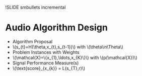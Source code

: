 !SLIDE smbullets incremental

# Audio Algorithm Design

* Algorithm Proposal
* \\(s\_{t}=H(\theta,x\_{t},s\_{t-1})\\) with \\(\theta\in\Theta\\)
* Problem Instances with Weights
* \\(\mathcal{X}=\\{x\_{1},\\ldots,x\_{K}\\}\\) with \\(p(\mathcal{X})\\) 
* Signal Performance Measure(s)
* \\(\text{score}\_{x\_{k}} = L(s\_{T},r)\\)
